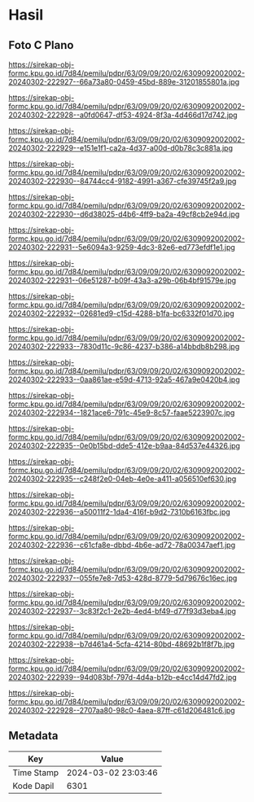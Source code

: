 # Hasil

## Foto C Plano

https://sirekap-obj-formc.kpu.go.id/7d84/pemilu/pdpr/63/09/09/20/02/6309092002002-20240302-222927--66a73a80-0459-45bd-889e-31201855801a.jpg

https://sirekap-obj-formc.kpu.go.id/7d84/pemilu/pdpr/63/09/09/20/02/6309092002002-20240302-222928--a0fd0647-df53-4924-8f3a-4d466d17d742.jpg

https://sirekap-obj-formc.kpu.go.id/7d84/pemilu/pdpr/63/09/09/20/02/6309092002002-20240302-222929--e151e1f1-ca2a-4d37-a00d-d0b78c3c881a.jpg

https://sirekap-obj-formc.kpu.go.id/7d84/pemilu/pdpr/63/09/09/20/02/6309092002002-20240302-222930--84744cc4-9182-4991-a367-cfe39745f2a9.jpg

https://sirekap-obj-formc.kpu.go.id/7d84/pemilu/pdpr/63/09/09/20/02/6309092002002-20240302-222930--d6d38025-d4b6-4ff9-ba2a-49cf8cb2e94d.jpg

https://sirekap-obj-formc.kpu.go.id/7d84/pemilu/pdpr/63/09/09/20/02/6309092002002-20240302-222931--5e6094a3-9259-4dc3-82e6-ed773efdf1e1.jpg

https://sirekap-obj-formc.kpu.go.id/7d84/pemilu/pdpr/63/09/09/20/02/6309092002002-20240302-222931--06e51287-b09f-43a3-a29b-06b4bf91579e.jpg

https://sirekap-obj-formc.kpu.go.id/7d84/pemilu/pdpr/63/09/09/20/02/6309092002002-20240302-222932--02681ed9-c15d-4288-b1fa-bc6332f01d70.jpg

https://sirekap-obj-formc.kpu.go.id/7d84/pemilu/pdpr/63/09/09/20/02/6309092002002-20240302-222933--7830d11c-9c86-4237-b386-a14bbdb8b298.jpg

https://sirekap-obj-formc.kpu.go.id/7d84/pemilu/pdpr/63/09/09/20/02/6309092002002-20240302-222933--0aa861ae-e59d-4713-92a5-467a9e0420b4.jpg

https://sirekap-obj-formc.kpu.go.id/7d84/pemilu/pdpr/63/09/09/20/02/6309092002002-20240302-222934--1821ace6-791c-45e9-8c57-faae5223907c.jpg

https://sirekap-obj-formc.kpu.go.id/7d84/pemilu/pdpr/63/09/09/20/02/6309092002002-20240302-222935--0e0b15bd-dde5-412e-b9aa-84d537e44326.jpg

https://sirekap-obj-formc.kpu.go.id/7d84/pemilu/pdpr/63/09/09/20/02/6309092002002-20240302-222935--c248f2e0-04eb-4e0e-a411-a056510ef630.jpg

https://sirekap-obj-formc.kpu.go.id/7d84/pemilu/pdpr/63/09/09/20/02/6309092002002-20240302-222936--a50011f2-1da4-416f-b9d2-7310b6163fbc.jpg

https://sirekap-obj-formc.kpu.go.id/7d84/pemilu/pdpr/63/09/09/20/02/6309092002002-20240302-222936--c61cfa8e-dbbd-4b6e-ad72-78a00347aef1.jpg

https://sirekap-obj-formc.kpu.go.id/7d84/pemilu/pdpr/63/09/09/20/02/6309092002002-20240302-222937--055fe7e8-7d53-428d-8779-5d79676c16ec.jpg

https://sirekap-obj-formc.kpu.go.id/7d84/pemilu/pdpr/63/09/09/20/02/6309092002002-20240302-222937--3c83f2c1-2e2b-4ed4-bf49-d77f93d3eba4.jpg

https://sirekap-obj-formc.kpu.go.id/7d84/pemilu/pdpr/63/09/09/20/02/6309092002002-20240302-222938--b7d461a4-5cfa-4214-80bd-48692b1f8f7b.jpg

https://sirekap-obj-formc.kpu.go.id/7d84/pemilu/pdpr/63/09/09/20/02/6309092002002-20240302-222939--94d083bf-797d-4d4a-b12b-e4cc14d47fd2.jpg

https://sirekap-obj-formc.kpu.go.id/7d84/pemilu/pdpr/63/09/09/20/02/6309092002002-20240302-222928--2707aa80-98c0-4aea-87ff-c61d206481c6.jpg


## Metadata

| Key        | Value               |
| ---------- | ------------------- |
| Time Stamp | 2024-03-02 23:03:46 |
| Kode Dapil | 6301                |



